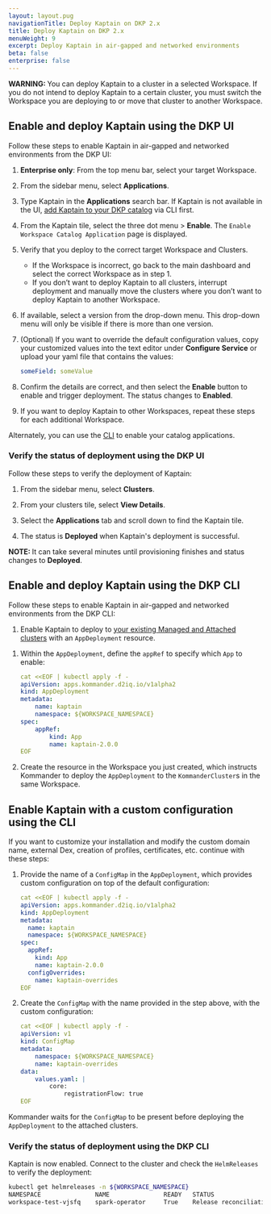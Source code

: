 ```yaml
---
layout: layout.pug
navigationTitle: Deploy Kaptain on DKP 2.x
title: Deploy Kaptain on DKP 2.x
menuWeight: 9
excerpt: Deploy Kaptain in air-gapped and networked environments
beta: false
enterprise: false
---
```


<p class="message--warning"><strong>WARNING: </strong>
You can deploy Kaptain to a cluster in a selected Workspace. If you do not intend to deploy Kaptain to a certain cluster, you must switch the Workspace you are deploying to or move that cluster to another Workspace.
</p>

## Enable and deploy Kaptain using the DKP UI

Follow these steps to enable Kaptain in air-gapped and networked environments from the DKP UI:

1.  **Enterprise only**: From the top menu bar, select your target Workspace.

1.  From the sidebar menu, select **Applications**.

1.  Type Kaptain in the **Applications** search bar. If Kaptain is not available in the UI, [add Kaptain to your DKP catalog][add_Kaptain] via CLI first.

1.  From the Kaptain tile, select the three dot menu > **Enable**.
    The `Enable Workspace Catalog Application` page is displayed.

1.  Verify that you deploy to the correct target Workspace and Clusters.
    - If the Workspace is incorrect, go back to the main dashboard and select the correct Workspace as in step 1.
    - If you don’t want to deploy Kaptain to all clusters, interrupt deployment and manually move the clusters where you don’t want to deploy Kaptain to another Workspace.

1.  If available, select a version from the drop-down menu. This drop-down menu will only be visible if there is more than one version.

1.  (Optional) If you want to override the default configuration values, copy your customized values into the text editor under **Configure Service** or upload your yaml file that contains the values:

    ```yaml
    someField: someValue
    ```

1.  Confirm the details are correct, and then select the **Enable** button to enable and trigger deployment.
    The status changes to **Enabled**.

1.  If you want to deploy Kaptain to other Workspaces, repeat these steps for each additional Workspace.

Alternately, you can use the [CLI](#enable-and-deploy-Kaptain-using-the-dkp-cli) to enable your catalog applications.

### Verify the status of deployment using the DKP UI

Follow these steps to verify the deployment of Kaptain:

1.  From the sidebar menu, select **Clusters**.

1.  From your clusters tile, select **View Details**.

1.  Select the **Applications** tab and scroll down to find the Kaptain tile.

1.  The status is **Deployed** when Kaptain's deployment is successful.

<p class="message--note"><strong>NOTE: </strong>It can take several minutes until provisioning finishes and status changes to <b>Deployed</b>.</p>

## Enable and deploy Kaptain using the DKP CLI

Follow these steps to enable Kaptain in air-gapped and networked environments from the DKP CLI:

1.  Enable Kaptain to deploy to [your existing Managed and Attached clusters][existcluster] with an `AppDeployment` resource.

<!-- why are we referring to attached clusters only and not to managed? -->

1.  Within the `AppDeployment`, define the `appRef` to specify which `App` to enable:

    ```yaml
    cat <<EOF | kubectl apply -f -
    apiVersion: apps.kommander.d2iq.io/v1alpha2
    kind: AppDeployment
    metadata:
        name: kaptain
        namespace: ${WORKSPACE_NAMESPACE}
    spec:
        appRef:
            kind: App
            name: kaptain-2.0.0
    EOF 
    ```

1.  Create the resource in the Workspace you just created, which instructs Kommander to deploy the `AppDeployment` to the `KommanderCluster`s in the same Workspace.

## Enable Kaptain with a custom configuration using the CLI

If you want to customize your installation and modify the custom domain name, external Dex, creation of profiles, certificates, etc. continue with these steps:

1.  Provide the name of a `ConfigMap` in the `AppDeployment`, which provides custom configuration on top of the default configuration:

    ```yaml
    cat <<EOF | kubectl apply -f -
    apiVersion: apps.kommander.d2iq.io/v1alpha2
    kind: AppDeployment
    metadata:
      name: kaptain
      namespace: ${WORKSPACE_NAMESPACE}
    spec:
      appRef:
        kind: App
        name: kaptain-2.0.0
      configOverrides:
        name: kaptain-overrides
    EOF
    ```

1.  Create the `ConfigMap` with the name provided in the step above, with the custom configuration:

    ```yaml
    cat <<EOF | kubectl apply -f -
    apiVersion: v1
    kind: ConfigMap
    metadata:
        namespace: ${WORKSPACE_NAMESPACE}
        name: kaptain-overrides
    data:
        values.yaml: |
            core:
                registrationFlow: true
    EOF
    ```

Kommander waits for the `ConfigMap` to be present before deploying the `AppDeployment` to the attached clusters.

### Verify the status of deployment using the DKP CLI

Kaptain is now enabled. Connect to the cluster and check the `HelmReleases` to verify the deployment:

```bash
kubectl get helmreleases -n ${WORKSPACE_NAMESPACE}
NAMESPACE               NAME               READY   STATUS                             AGE
workspace-test-vjsfq    spark-operator     True    Release reconciliation succeeded   7m3s
```

[add_Kaptain]: ../konvoy-dkp/
<!-- this will change to ../dkp/ once other PR is merged -->
[existcluster]: ../../../../kommander/2.2/clusters/attach-cluster/
